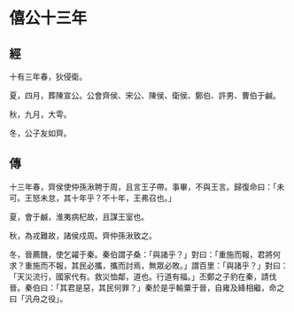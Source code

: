 # 僖公十三年
## 經

十有三年春，狄侵衛。

夏，四月，葬陳宣公。公會齊侯、宋公、陳侯、衛侯、鄭伯、許男、曹伯于鹹。

秋，九月，大雩。

冬，公子友如齊。

## 傳

十三年春，齊侯使仲孫湫聘于周，且言王子帶。事畢，不與王言。歸復命曰：「未可。王怒未怠，其十年乎？不十年，王弗召也。」

夏，會于鹹，淮夷病杞故，且謀王室也。

秋，為戎難故，諸侯戍周。齊仲孫湫致之。

冬，晉薦饑，使乞糴于秦。秦伯謂子桑：「與諸乎？」對曰：「重施而報，君將何求？重施而不報，其民必攜，攜而討焉，無眾必敗。」謂百里：「與諸乎？」對曰：「天災流行，國家代有。救災恤鄰，道也。行道有福。」丕鄭之子豹在秦，請伐晉。秦伯曰：「其君是惡，其民何罪？」秦於是乎輸粟于晉，自雍及絳相繼，命之曰「汎舟之役」。


